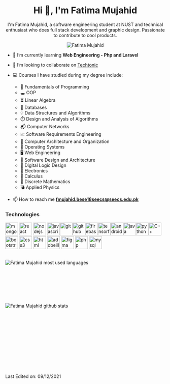 <h1 align="center">Hi 👋, I'm Fatima Mujahid</h1>
<p align="center">I'm Fatima Mujahid, a software engineering student at NUST and technical enthusiast who does full stack development and graphic design. Passionate to contribute to cool products.</p>

<p align="center"> <img src="https://avatars.githubusercontent.com/u/80899001?v=4" alt="Fatima Mujahid" /> </p>

- 🌱 I’m currently learning **Web Engineering - Php and Laravel**

- 👯 I’m looking to collaborate on [Techtonic](https://github.com/Fatima-Mujahid/Techtonic)

- 💻 Courses I have studied during my degree include:

    - 💎 Fundamentals of Programming
    - 🕳️ OOP
    - ⏳ Linear Algebra
    - 📁 Databases
    - 💡 Data Structures and Algorithms
    - ⏱️ Design and Analysis of Algorithms
    - 📬 Computer Networks
    - 📈 Software Requirements Engineering
    - 🧸 Computer Architecture and Organization
    - 🧵 Operating Systems
    - 🖥️ Web Engineering
    - 🔎 Software Design and Architecture
    - 📌 Digital Logic Design
    - 📀 Electronics
    - 🧮 Calculus
    - 📖 Discrete Mathematics
    - 💣 Applied Physics

<!--
- 👨‍💻 All of my projects are available at []()
-->

- 📫 How to reach me **fmujahid.bese18seecs@seecs.edu.pk**

### Technologies

<p align="left"><img src="https://img.icons8.com/color/480/000000/mongodb.png" alt="mongodb" width="40" height="40"/> <img src="https://img.icons8.com/color/480/000000/react-native.png" alt="react" width="40" height="40"/> <img src="https://img.icons8.com/color/480/000000/nodejs.png" alt="nodejs" width="40" height="40"/> <img src="https://img.icons8.com/color/480/000000/javascript--v1.png" alt="javascript" width="40" height="40"/><img src="https://img.icons8.com/color/480/000000/git.png" alt="git" width="40" height="40"/><img src="https://img.icons8.com/material-outlined/384/000000/github.png" alt="github" width="40" height="40"/><img src="https://img.icons8.com/color/480/000000/firebase.png" alt="firebase" width="40" height="40"/><img src="https://img.icons8.com/color/480/000000/tensorflow.png" alt="tensorflow" width="40" height="40"/><img src="https://img.icons8.com/fluency/240/000000/android-studio--v2.png" alt="android studio" width="40" height="40"/><img src="https://img.icons8.com/color/48/000000/java-coffee-cup-logo--v1.png" alt="java" width="40" height="40"/><img src="https://img.icons8.com/fluency/240/000000/python.png" alt="python" width="40" height="40"/><img src="https://img.icons8.com/color/480/000000/c-plus-plus-logo.png" alt="C++" width="40" height="40"/> <img src="https://img.icons8.com/color/480/000000/bootstrap.png" alt="bootstrap" width="40" height="40"/> <img src="https://img.icons8.com/color/480/000000/css3.png" alt="css3" width="40" height="40"/> <img src="https://img.icons8.com/color/480/000000/html-5--v2.png" alt="html" width="40" height="40"> <img src="https://img.icons8.com/color/480/000000/adobe-illustrator--v1.png" alt="adobeillustrator" width="40" height="40"/> <img src="https://img.icons8.com/color/480/000000/figma--v1.png" alt="figma" width="40" height="40"/> <img src="https://img.icons8.com/dusk/480/000000/php-logo.png" alt="php" width="40" height="40"/> <img src="https://img.icons8.com/fluency/480/000000/mysql-logo.png" alt="mysql" width="40" height="40"/></p>
<br />
<img align="left" src="https://github-readme-stats.vercel.app/api/top-langs/?username=Fatima-Mujahid&layout=compact&hide=html" alt="Fatima Mujahid most used languages" />
<br /><br /><br /><br /><br /><br /><br /><br />
<img align="left" src="https://github-readme-stats.vercel.app/api?username=Fatima-Mujahid&show_icons=true" alt="Fatima Mujahid github stats" />

<!--
<p align="center">
<a href="" target="blank"><img align="center" src="" alt="" height="30" width="30" /></a>
</p>
-->
<br /><br /><br /><br /><br /><br /><br />
----

Last Edited on: 09/12/2021
